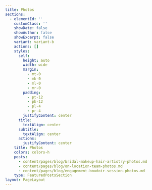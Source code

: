 ```yaml
---
title: Photos
sections:
  - elementId: ''
    customClass: ''
    showDate: false
    showAuthor: false
    showExcerpt: false
    variant: variant-b
    actions: []
    styles:
      self:
        height: auto
        width: wide
        margin:
          - mt-0
          - mb-0
          - ml-0
          - mr-0
        padding:
          - pt-12
          - pb-12
          - pl-4
          - pr-4
        justifyContent: center
      title:
        textAlign: center
      subtitle:
        textAlign: center
      actions:
        justifyContent: center
    title: Photos
    colors: colors-h
    posts:
      - content/pages/blog/bridal-makeup-hair-artistry-photos.md
      - content/pages/blog/on-location-team-photos.md
      - content/pages/blog/engagement-boudoir-session-photos.md
    type: FeaturedPostsSection
layout: PageLayout
---
```

